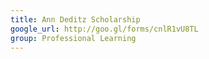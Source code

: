 ```yaml
---
title: Ann Deditz Scholarship
google_url: http://goo.gl/forms/cnlR1vU8TL
group: Professional Learning
---
```

